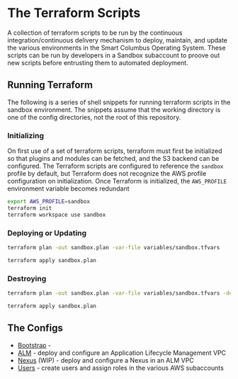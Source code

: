 # The Terraform Scripts

A collection of terraform scripts to be run by the continuous integration/continuous delivery mechanism to deploy, maintain, and update the various environments in the Smart Columbus Operating System.  These scripts can be run by developers in a Sandbox subaccount to proove out new scripts before entrusting them to automated deployment.

## Running Terraform

The following is a series of shell snippets for running terraform scripts in the sandbox environment.  The snippets assume that the working directory is one of the config directories, not the root of this repository.

### Initializing

On first use of a set of terraform scripts, terraform must first be initialized so that plugins and modules can be fetched, and the S3 backend can be configured.  The Terraform scripts are configured to reference the `sandbox` profile by default, but Terraform does not recognize the AWS profile configuration on initialization.  Once Terraform is initialized, the `AWS_PROFILE` environment variable becomes redundant

```bash
export AWS_PROFILE=sandbox
terraform init
terraform workspace use sandbox
```

### Deploying or Updating

```bash
terraform plan -out sandbox.plan -var-file variables/sandbox.tfvars

terraform apply sandbox.plan
```

### Destroying

```bash
terraform plan -out sandbox.plan -var-file variables/sandbox.tfvars -destroy

terraform apply sandbox.plan
```

## The Configs

- [Bootstrap](bootstrap/README.m2) - 
- [ALM](alm/README.md) - deploy and configure an Application Lifecycle Management VPC
- [Nexus](nexus/README.md) (WIP) - deploy and configure a Nexus in an ALM VPC
- [Users](users/README.md) - create users and assign roles in the various AWS subaccounts